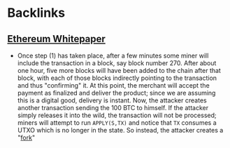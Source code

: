
# Backlinks
## [Ethereum Whitepaper](<Ethereum Whitepaper.md>)
- Once step (1) has taken place, after a few minutes some miner will include the transaction in a block, say block number 270. After about one hour, five more blocks will have been added to the chain after that block, with each of those blocks indirectly pointing to the transaction and thus "confirming" it. At this point, the merchant will accept the payment as finalized and deliver the product; since we are assuming this is a digital good, delivery is instant. Now, the attacker creates another transaction sending the 100 BTC to himself. If the attacker simply releases it into the wild, the transaction will not be processed; miners will attempt to run `APPLY(S,TX)` and notice that `TX` consumes a UTXO which is no longer in the state. So instead, the attacker creates a "[fork](<fork.md>)"

